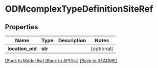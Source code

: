 # ODMcomplexTypeDefinitionSiteRef

## Properties
Name | Type | Description | Notes
------------ | ------------- | ------------- | -------------
**location_oid** | **str** |  | [optional] 

[[Back to Model list]](../README.md#documentation-for-models) [[Back to API list]](../README.md#documentation-for-api-endpoints) [[Back to README]](../README.md)


